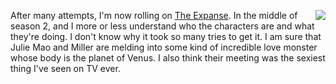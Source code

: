 <img src="http://scripting.com/images/2020/03/03/venus.png" border="0" align="right">After many attempts, I'm now rolling on <a href="https://en.wikipedia.org/wiki/The_Expanse_(TV_series)">The Expanse</a>. In the middle of season 2, and I more or less understand who the characters are and what they're doing. I don't know why it took so many tries to get it. <span class="spSpoiler">I am sure that Julie Mao and Miller are melding into some kind of incredible love monster whose body is the planet of Venus. I also think their meeting was the sexiest thing I've seen on TV ever</span>. 
